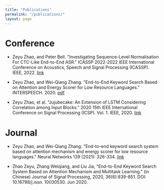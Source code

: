 ```yaml
---
title: "Publications"
permalink: "/publications/"
layout: page
---
```


# Conference 

* Zeyu Zhao, and Peter Bell. "Investigating Sequence-Level Normalisation For CTC-Like End-to-End ASR." ICASSP 2022-2022 IEEE International Conference on Acoustics, Speech and Signal Processing (ICASSP). IEEE, 2022. [link](https://ieeexplore.ieee.org/abstract/document/9746821)

* Zeyu Zhao, and Wei-Qiang Zhang. "End-to-End Keyword Search Based on Attention and Energy Scorer for Low Resource Languages." INTERSPEECH. 2020. [pdf](http://www.interspeech2020.org/uploadfile/pdf/Wed-2-2-9.pdf)

* Zeyu Zhao, et al. "Jujubecake: An Extension of LSTM Considering Correlation among Input Blocks." 2020 15th IEEE International Conference on Signal Processing (ICSP). Vol. 1. IEEE, 2020. [link](https://ieeexplore.ieee.org/abstract/document/9320915)


# Journal

* Zeyu Zhao, and Wei-Qiang Zhang. "End-to-end keyword search system based on attention mechanism and energy scorer for low resource languages." Neural Networks 139 (2021): 326-334. [link](https://www.sciencedirect.com/science/article/pii/S0893608021001295)

* Zhao Zeyu, Zhang Weiqiang, and Liu Jia, "End-to-End Keyword Search System Based on Attention Mechanism and Multitask Learning." (in Chinese) Journal of Signal Processing, 2020, 36(6):839-851. DOI: 10.16798/j.issn. 10030530. Jun 2020. 